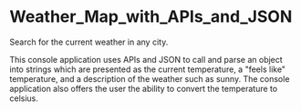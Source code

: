 # Weather_Map_with_APIs_and_JSON
Search for the current weather in any city.  

This console application uses APIs and JSON to call and parse an object into strings which are presented as the current temperature, a "feels like" temperature, and a description of the weather such as sunny.  The console application also offers the user the ability to convert the temperature to celsius.  
